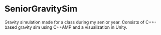# SeniorGravitySim

Gravity simulation made for a class during my senior year. Consists of C++-based gravity sim using C++AMP and a visualization in Unity.
